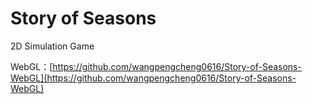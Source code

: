 # Story of Seasons

2D Simulation Game

WebGL：[https://github.com/wangpengcheng0616/Story-of-Seasons-WebGL](https://github.com/wangpengcheng0616/Story-of-Seasons-WebGL)
 

